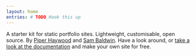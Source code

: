 ```yaml
---
layout: home
entries: # TODO Hook this up
---
```


A starter kit for static portfolio sites. Lightweight, customisable, open source. By [Piper Haywood](https://piperhaywood.com) and [Sam Baldwin](https://sambaldwin.info). Have a look around, or [take a look at the documentation](https://github.com/sb-ph/portfolio-starter) and make your own site for free.

